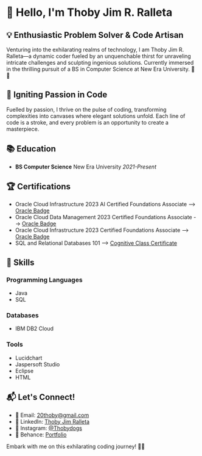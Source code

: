 # 👋 Hello, I'm Thoby Jim R. Ralleta

## 💡 Enthusiastic Problem Solver & Code Artisan

Venturing into the exhilarating realms of technology, I am Thoby Jim R. Ralleta—a dynamic coder fueled by an unquenchable thirst for unraveling intricate challenges and sculpting ingenious solutions. Currently immersed in the thrilling pursuit of a BS in Computer Science at New Era University. 🚀✨

## 🚀 Igniting Passion in Code

Fuelled by passion, I thrive on the pulse of coding, transforming complexities into canvases where elegant solutions unfold. Each line of code is a stroke, and every problem is an opportunity to create a masterpiece.

## 📚 Education

- **BS Computer Science**
  New Era University
  *2021-Present*

## 🏆 Certifications

- Oracle Cloud Infrastructure 2023 AI Certified Foundations Associate
  --> [Oracle Badge](https://catalog-education.oracle.com/pls/certview/sharebadge?id=CADD03CD685A7E5A36286281B1C3A623736C72577520750BB968EDFC56F28727&fbclid=IwAR2Q4l45c-zox1LipUBOR0D_BzndRfDYPU--7J4dFGUrA-ghwYBS_krY5TQ)
- Oracle Cloud Data Management 2023 Certified Foundations Associate
  --> [Oracle Badge](https://catalog-education.oracle.com/pls/certview/sharebadge?id=BACEF1F0CCE42D50627EA5F2810C5B3CA219CC34BBD645DDC6EA44E8FD8FFD7C&fbclid=IwAR00SLu-F6Tv9AYwmjf5HoKh0fFS90XydvJ13tkqv-ooI67E7QIIbunAwAw)
- Oracle Cloud Infrastructure 2023 Certified Foundations Associate
  --> [Oracle Badge](https://catalog-education.oracle.com/pls/certview/sharebadge?id=76BAECB4BEE0BC617607CA8809FEA82FAC55EC7708742645411B91ABA0098391&fbclid=IwAR120RPu4tlhKPXVUO4pNYvkZvnOEGSprDJROwJz038piuYYFIUboj_2mRQ)
- SQL and Relational Databases 101
  --> [Cognitive Class Certificate](https://courses.cognitiveclass.ai/certificates/564dadc89a224c93b138232052c052b2)

## 🔧 Skills

### Programming Languages
- Java
- SQL

### Databases
- IBM DB2 Cloud

### Tools
- Lucidchart
- Jaspersoft Studio
- Eclipse
- HTML

## 📬 Let's Connect!

- 📧 Email: [20thoby@gmail.com](mailto:20thoby@gmail.com)
- 🔗 LinkedIn: [Thoby Jim Ralleta](https://www.linkedin.com/in/thoby-jim-ralleta-5797282a2)
- 📸 Instagram: [@Thobydogs](https://www.instagram.com/thobydogs/?hl=en)
- 📱 Behance: [Portfolio](https://20thoby9ccb.myportfolio.com/)

Embark with me on this exhilarating coding journey! 🌟🚀
